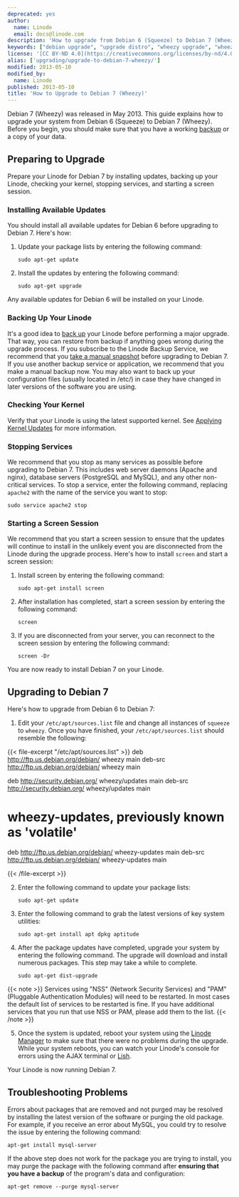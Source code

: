 ```yaml
---
deprecated: yes
author:
  name: Linode
  email: docs@linode.com
description: 'How to upgrade from Debian 6 (Squeeze) to Debian 7 (Wheezy).'
keywords: ["debian upgrade", "upgrade distro", "wheezy upgrade", "wheezy"]
license: '[CC BY-ND 4.0](https://creativecommons.org/licenses/by-nd/4.0)'
alias: ['upgrading/upgrade-to-debian-7-wheezy/']
modified: 2013-05-10
modified_by:
  name: Linode
published: 2013-05-10
title: 'How to Upgrade to Debian 7 (Wheezy)'
---
```


Debian 7 (Wheezy) was released in May 2013. This guide explains how to upgrade your system from Debian 6 (Squeeze) to Debian 7 (Wheezy). Before you begin, you should make sure that you have a working [backup](/docs/platform/backup-service) or a copy of your data.

Preparing to Upgrade
--------------------

Prepare your Linode for Debian 7 by installing updates, backing up your Linode, checking your kernel, stopping services, and starting a screen session.

### Installing Available Updates

You should install all available updates for Debian 6 before upgrading to Debian 7. Here's how:

1.  Update your package lists by entering the following command:

        sudo apt-get update

2.  Install the updates by entering the following command:

        sudo apt-get upgrade

Any available updates for Debian 6 will be installed on your Linode.

### Backing Up Your Linode

It's a good idea to [back up](/docs/platform/backup-service) your Linode before performing a major upgrade. That way, you can restore from backup if anything goes wrong during the upgrade process. If you subscribe to the Linode Backup Service, we recommend that you [take a manual snapshot](/docs/backup-service#sph_id2) before upgrading to Debian 7. If you use another backup service or application, we recommend that you make a manual backup now. You may also want to back up your configuration files (usually located in /etc/) in case they have changed in later versions of the software you are using.

### Checking Your Kernel

Verify that your Linode is using the latest supported kernel. See [Applying Kernel Updates](/docs/uptime/monitoring-and-maintaining-your-server/#applying-kernel-updates) for more information.

### Stopping Services

We recommend that you stop as many services as possible before upgrading to Debian 7. This includes web server daemons (Apache and nginx), database servers (PostgreSQL and MySQL), and any other non-critical services. To stop a service, enter the following command, replacing `apache2` with the name of the service you want to stop:

    sudo service apache2 stop

### Starting a Screen Session

We recommend that you start a screen session to ensure that the updates will continue to install in the unlikely event you are disconnected from the Linode during the upgrade process. Here's how to install `screen` and start a screen session:

1.  Install screen by entering the following command:

        sudo apt-get install screen

2.  After installation has completed, start a screen session by entering the following command:

        screen

3.  If you are disconnected from your server, you can reconnect to the screen session by entering the following command:

        screen -Dr

You are now ready to install Debian 7 on your Linode.

Upgrading to Debian 7
---------------------

Here's how to upgrade from Debian 6 to Debian 7:

1.  Edit your `/etc/apt/sources.list` file and change all instances of `squeeze` to `wheezy`. Once you have finished, your `/etc/apt/sources.list` should resemble the following:

{{< file-excerpt "/etc/apt/sources.list" >}}
deb http://ftp.us.debian.org/debian/ wheezy main
deb-src http://ftp.us.debian.org/debian/ wheezy main

deb http://security.debian.org/ wheezy/updates main
deb-src http://security.debian.org/ wheezy/updates main

# wheezy-updates, previously known as 'volatile'
deb http://ftp.us.debian.org/debian/ wheezy-updates main
deb-src http://ftp.us.debian.org/debian/ wheezy-updates main

{{< /file-excerpt >}}


2.  Enter the following command to update your package lists:

        sudo apt-get update

3.  Enter the following command to grab the latest versions of key system utilities:

        sudo apt-get install apt dpkg aptitude

4.  After the package updates have completed, upgrade your system by entering the following command. The upgrade will download and install numerous packages. This step may take a while to complete.

        sudo apt-get dist-upgrade

{{< note >}}
Services using "NSS" (Network Security Services) and "PAM" (Pluggable Authentication Modules) will need to be restarted. In most cases the default list of services to be restarted is fine. If you have additional services that you run that use NSS or PAM, please add them to the list.
{{< /note >}}

5.  Once the system is updated, reboot your system using the [Linode Manager](https://manager.linode.com) to make sure that there were no problems during the upgrade. While your system reboots, you can watch your Linode's console for errors using the AJAX terminal or [Lish](/docs/troubleshooting/using-lish-the-linode-shell).

Your Linode is now running Debian 7.

Troubleshooting Problems
------------------------

Errors about packages that are removed and not purged may be resolved by installing the latest version of the software or purging the old package. For example, if you receive an error about MySQL, you could try to resolve the issue by entering the following command:

    apt-get install mysql-server

If the above step does not work for the package you are trying to install, you may purge the package with the following command after **ensuring that you have a backup** of the program's data and configuration:

    apt-get remove --purge mysql-server



